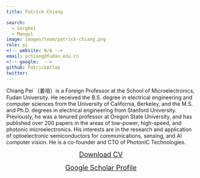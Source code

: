 ```yaml
---
title: Patrick Chiang

search:
  - Serghei 
  - Mangul
image: images/team/patrick-chiang.png
role: pi
<!-- website: N/A -->
email: pchiang@fudan.edu.cn
<!-- google:  -->
github: PatrickAIlab
twitter: 
---
```


Chiang Pei （姜培）is a Foreign Professor at the School of Microelectronics, Fudan University.  He received the B.S. degree in electrical engineering and computer sciences from the University of California, Berkeley, and the M.S. and Ph.D. degrees in electrical engineering from Stanford University.  Previously, he was a tenured professor at Oregon State University, and has published over 200 papers in the areas of low-power, high-speed, and photonic microelectronics. 
His interests are in the research and application of optoelectronic semiconductors for communications, sensing, and AI computer vision.  He is a co-founder and CTO of PhotonIC Technologies.
<center><a target="_blank" style="font-size: 18px" href="https://drive.google.com/file/d/1eys3mltt6Iah_SZmIrWjtZvLEsThefA-/view?usp=drive_link">Download CV</a></center>
<p></p>
<center><a target="_blank" style="font-size: 18px" href="https://scholar.google.com/citations?hl=zh-CN&user=4nYbZ0YAAAAJ">Google Scholar Profile</a></center>
